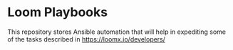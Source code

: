 # Loom Playbooks

This repository stores Ansible automation that will help in expediting some of the tasks described in https://loomx.io/developers/
